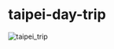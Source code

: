 # taipei-day-trip
![taipei_trip](https://github.com/KilopaNye/taipei-day-trip/assets/98875404/42f0bfad-de58-4ca7-9c37-efd23c295211)
